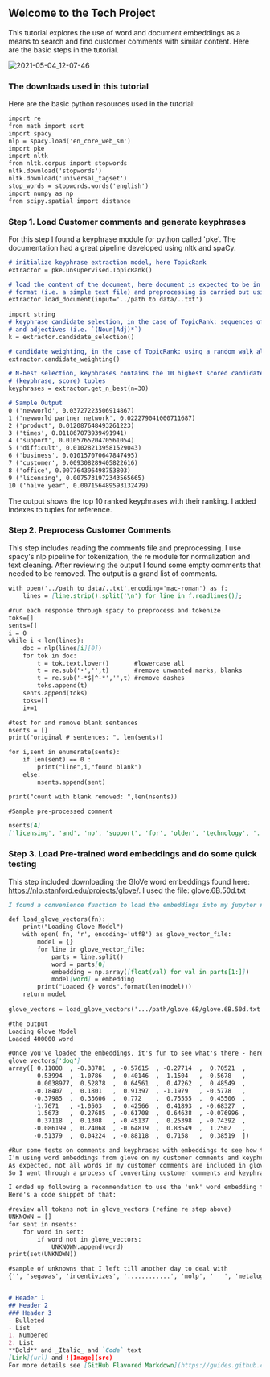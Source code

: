## Welcome to the Tech Project

This tutorial explores the use of word and document embeddings as a means to search and find customer comments with similar content. Here are the basic steps in the tutorial.

![2021-05-04_12-07-46](https://user-images.githubusercontent.com/70239535/117056625-63f3da80-acd1-11eb-8c63-1071cfcd672f.png)

### The downloads used in this tutorial
Here are the basic python resources used in the tutorial:

```markdown
import re
from math import sqrt
import spacy
nlp = spacy.load('en_core_web_sm')
import pke
import nltk
from nltk.corpus import stopwords
nltk.download('stopwords')
nltk.download('universal_tagset')
stop_words = stopwords.words('english')
import numpy as np
from scipy.spatial import distance
```
### Step 1. Load Customer comments and generate keyphrases
For this step I found a keyphrase module for python called 'pke'.
The documentation had a great pipeline developed using nltk and spaCy.
```markdown
# initialize keyphrase extraction model, here TopicRank
extractor = pke.unsupervised.TopicRank()

# load the content of the document, here document is expected to be in raw
# format (i.e. a simple text file) and preprocessing is carried out using spacy
extractor.load_document(input='../path to data/..txt')
                        
import string
# keyphrase candidate selection, in the case of TopicRank: sequences of nouns
# and adjectives (i.e. `(Noun|Adj)*`)
k = extractor.candidate_selection()

# candidate weighting, in the case of TopicRank: using a random walk algorithm
extractor.candidate_weighting()

# N-best selection, keyphrases contains the 10 highest scored candidates as
# (keyphrase, score) tuples
keyphrases = extractor.get_n_best(n=30)

# Sample Output  
0 ('newworld', 0.03727223506914867)
1 ('newworld partner network', 0.022279041000711687)
2 ('product', 0.012087648493261223)
3 ('times', 0.011867073939491941)
4 ('support', 0.010576520470561054)
5 ('difficult', 0.010282139581529043)
6 ('business', 0.010157070647847495)
7 ('customer', 0.009308289405822616)
8 ('office', 0.007764396498753803)
9 ('licensing', 0.0075731972343565665)
10 ('halve year', 0.007156489593132479)
```
The output shows the top 10 ranked keyphrases with their ranking.
I added indexes to tuples for reference.

### Step 2. Preprocess Customer Comments
This step includes reading the comments file and preprocessing.  I use spacy's nlp pipeline for tokenization, the re module for normalization and text cleaning. After reviewing the output I found some empty comments that needed to be removed.  The output is a grand list of comments.

```markdown
with open('../path to data/..txt',encoding='mac-roman') as f:
    lines = [line.strip().split('\n') for line in f.readlines()];
    
#run each response through spacy to preprocess and tokenize
toks=[]
sents=[]
i = 0
while i < len(lines):
    doc = nlp(lines[i][0])
    for tok in doc:    
        t = tok.text.lower()       #lowercase all
        t = re.sub('•','',t)       #remove unwanted marks, blanks
        t = re.sub('-*$|^-*','',t) #remove dashes 
        toks.append(t)
    sents.append(toks)
    toks=[]
    i+=1

#test for and remove blank sentences
nsents = []
print("original # sentences: ", len(sents))

for i,sent in enumerate(sents):
    if len(sent) == 0 :
        print("line",i,"found blank")
    else:
        nsents.append(sent)

print("count with blank removed: ",len(nsents))

#Sample pre-processed comment

nsents[4]
['licensing', 'and', 'no', 'support', 'for', 'older', 'technology', '.']
```
### Step 3. Load Pre-trained word embeddings and do some quick testing
This step included downloading the GloVe word embeddings found here: https://nlp.stanford.edu/projects/glove/.
I used the file: glove.6B.50d.txt

```markdown
I found a convenience function to load the embeddings into my jupyter notebook:

def load_glove_vectors(fn):
    print("Loading Glove Model")
    with open( fn, 'r', encoding='utf8') as glove_vector_file:
        model = {}
        for line in glove_vector_file:
            parts = line.split()
            word = parts[0]
            embedding = np.array([float(val) for val in parts[1:]])
            model[word] = embedding
        print("Loaded {} words".format(len(model)))
    return model
    
glove_vectors = load_glove_vectors('.../path/glove.6B/glove.6B.50d.txt')

#the output
Loading Glove Model
Loaded 400000 word

#Once you've loaded the embeddings, it's fun to see what's there - here's one you've probably seen before.
glove_vectors['dog']
array([ 0.11008  , -0.38781  , -0.57615  , -0.27714  ,  0.70521  ,
        0.53994  , -1.0786   , -0.40146  ,  1.1504   , -0.5678   ,
        0.0038977,  0.52878  ,  0.64561  ,  0.47262  ,  0.48549  ,
       -0.18407  ,  0.1801   ,  0.91397  , -1.1979   , -0.5778   ,
       -0.37985  ,  0.33606  ,  0.772    ,  0.75555  ,  0.45506  ,
       -1.7671   , -1.0503   ,  0.42566  ,  0.41893  , -0.68327  ,
        1.5673   ,  0.27685  , -0.61708  ,  0.64638  , -0.076996 ,
        0.37118  ,  0.1308   , -0.45137  ,  0.25398  , -0.74392  ,
       -0.086199 ,  0.24068  , -0.64819  ,  0.83549  ,  1.2502   ,
       -0.51379  ,  0.04224  , -0.88118  ,  0.7158   ,  0.38519  ])

#Run some tests on comments and keyphrases with embeddings to see how they work
I'm using word embeddings from glove on my customer comments and keyphrases so I need to test how well glove embeddings map.
As expected, not all words in my customer comments are included in glove, or customer comments as tokens were misspelled or short hand.
So I went through a process of converting customer comments and keyphrases to word embeddings, cleaning data further, and researching what to do when a word is not included in the glove vectors.

I ended up following a recommendation to use the 'unk' word embedding for unknown words, instead of setting them to zeros or something else.
Here's a code snippet of that:

#review all tokens not in glove_vectors (refine re step above)
UNKNOWN = []
for sent in nsents:
    for word in sent:
        if word not in glove_vectors:
            UNKNOWN.append(word)
print(set(UNKNOWN))

#sample of unknowns that I left till another day to deal with
{'', 'segawas', 'incentivizes', '............', 'molp', '   ', 'metalogix', 'ocina', 'ms365', '  ', 'crippleware', '204/2005', '07866777744', 'projetos', 'wgraph', 'sharepointonline', 'gdpr', 'i´m', 'microsource', 'ws2016', 'petrabytes', 'powerapps', 'sporganizer', ' ', 'nadella', 'edms', 'overburdens', 'ts2', 'refurbisher', '15years', 'piex', 'wnidows', 'compucloud', 'bay-2', 'xamarin', 'asignacion', 'fy18', 'techdata', 't&cs', ':-}', 'upted', 'partnersource', 'ax2012', 'hosters', '2012r2', 'xamarin.ios', 'reorg', 'p.a.m.', 'vsts', 'compucad', 'intelli', '.net', 'cfmd', ':o)', 'finchloom', 'spfx', 'tier1', 'pdnrph@comcast.net', 'd365', 'newworld.com', 'asfp', 'vs2017', 'ecif', 'partnercenter', 'o365', 'vs2015', 'office365', 'appsource.com', 'indemnifies', 'newworld', 'techblogs', 'excessive.it', 'vlpc', ':-(', 'tier2', 'amir@ivitv.co', 'account.live.com', 'avepoint', 'sysadmins', 'nodoby', '................', 'onedrive', '..'}



```
```markdown
# Header 1
## Header 2
### Header 3
- Bulleted
- List
1. Numbered
2. List
**Bold** and _Italic_ and `Code` text
[Link](url) and ![Image](src)
For more details see [GitHub Flavored Markdown](https://guides.github.com/features/mastering-markdown/).
```

